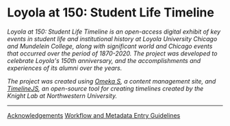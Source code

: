 # Loyola at 150: Student Life Timeline
*Loyola at 150: Student Life Timeline is an open-access digital exhibit of key events in student life and institutional history at Loyola University Chicago and Mundelein College, along with significant world and Chicago events that occurred over the period of 1870-2020. The project was developed to celebrate Loyola's 150th anniversary, and the accomplishments and experiences of its alumni over the years.*

*The project was created using [Omeka S](https://omeka.org/s/), a content management site, and [TimelineJS](https://timeline.knightlab.com/), an open-source tool for creating timelines created by the Knight Lab at Northwestern University.*

***
[Acknowledgements](https://github.com/reginahongcy/loyola-150-timeline-project/wiki/Acknowledgements)
[Workflow and Metadata Entry Guidelines](https://github.com/reginahongcy/loyola-150-timeline-project/wiki/Workflow-and-Metadata-Entry-Guidelines)
